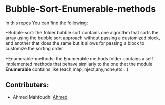 # Bubble-Sort-Enumerable-methods

In this repos You can find the following:

*Bubble-sort: the folder bubble sort contains one algorithm that sorts the array using the bubble sort approach without passing a customized block, and another that does the same but it allows for passing a block to customize the sorting order

*Enumerable-methods: the Enumerable methods folder contains a self implemented methods that behave similarly to the one that the module **Enumerable** contains like (each,map,inject,any,none,etc...)

## Contributers:
* Ahmed Mahfoudh: [Ahmed](https://github.com/stratospherique)